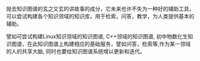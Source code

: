 抛去知识图谱的玄之又玄的讲故事的成分，它未来也许不失为一种好的辅助工具，可以尝试构建各个知识领域的知识库，用于检索，问答，教学，为人类提供基本的辅助。

譬如可尝试构建Linux知识领域的知识图谱, C++领域的知识图谱, 初中物数化生知识图谱，在此知识图谱上构建相应的基础服务，譬如问答，检索等,作为某一领域的人的共享大脑, 同时也要给知识图谱系统增以更新和迭代。